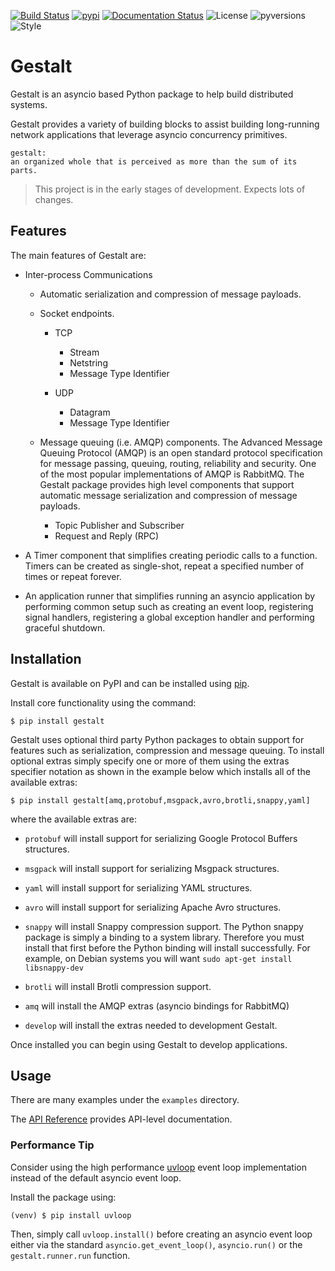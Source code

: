 [![Build Status](https://travis-ci.org/claws/gestalt.svg?branch=master)](https://travis-ci.org/claws/gestalt) [![pypi](https://img.shields.io/pypi/v/gestalt.svg)](https://pypi.python.org/pypi/gestalt) [![Documentation Status](https://readthedocs.org/projects/gestalt/badge/?version=latest)](https://gestalt.readthedocs.io/en/latest) ![License](https://img.shields.io/github/license/claws/gestalt) ![pyversions](https://img.shields.io/pypi/pyversions/gestalt) ![Style](https://img.shields.io/badge/code%20style-black-000000.svg)

# Gestalt

Gestalt is an asyncio based Python package to help build distributed systems.

Gestalt provides a variety of building blocks to assist building long-running
network applications that leverage asyncio concurrency primitives.

```
gestalt:
an organized whole that is perceived as more than the sum of its parts.
```

> This project is in the early stages of development. Expects lots of changes.


## Features

The main features of Gestalt are:

- Inter-process Communications

  - Automatic serialization and compression of message payloads.
  - Socket endpoints.

    - TCP

      - Stream
      - Netstring
      - Message Type Identifier

    - UDP

      - Datagram
      - Message Type Identifier

  - Message queuing (i.e. AMQP) components. The Advanced Message
    Queuing Protocol (AMQP) is an open standard protocol specification for
    message passing, queuing, routing, reliability and security. One of the
    most popular implementations of AMQP is RabbitMQ. The Gestalt package
    provides high level components that support automatic message serialization
    and compression of message payloads.

    - Topic Publisher and Subscriber
    - Request and Reply (RPC)

- A Timer component that simplifies creating periodic calls to a function.
  Timers can be created as single-shot, repeat a specified number of times
  or repeat forever.

- An application runner that simplifies running an asyncio application by
  performing common setup such as creating an event loop, registering signal
  handlers, registering a global exception handler and performing graceful
  shutdown.

## Installation

Gestalt is available on PyPI and can be installed using [pip](https://pip.pypa.io).

Install core functionality using the command:

```console
$ pip install gestalt
```

Gestalt uses optional third party Python packages to obtain support for
features such as serialization, compression and message queuing. To install
optional extras simply specify one or more of them using the extras specifier
notation as shown in the example below which installs all of the available
extras:

```console
$ pip install gestalt[amq,protobuf,msgpack,avro,brotli,snappy,yaml]
```

where the available extras are:

- ``protobuf`` will install support for serializing Google Protocol Buffers structures.
- ``msgpack`` will install support for serializing Msgpack structures.
- ``yaml`` will install support for serializing YAML structures.
- ``avro`` will install support for serializing Apache Avro structures.
- ``snappy`` will install Snappy compression support. The Python snappy package
  is simply a binding to a system library. Therefore you must install that first
  before the Python binding will install successfully. For example, on Debian
  systems you will want ``sudo apt-get install libsnappy-dev``

- ``brotli`` will install Brotli compression support.
- ``amq`` will install the AMQP extras (asyncio bindings for RabbitMQ)
- ``develop`` will install the extras needed to development Gestalt.

Once installed you can begin using Gestalt to develop applications.

## Usage

There are many examples under the ``examples`` directory.

The [API Reference](http://gestalt.readthedocs.io) provides API-level documentation.


### Performance Tip

Consider using the high performance [uvloop](https://github.com/MagicStack/uvloop)
event loop implementation instead of the default asyncio event loop.

Install the package using:

```console
(venv) $ pip install uvloop
```

Then, simply call ``uvloop.install()`` before creating an asyncio event loop
either via the standard ``asyncio.get_event_loop()``, ``asyncio.run()`` or the
``gestalt.runner.run`` function.
